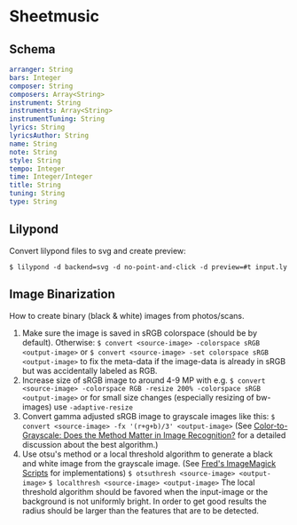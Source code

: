 # Sheetmusic

## Schema

``` yaml
arranger: String
bars: Integer
composer: String
composers: Array<String>
instrument: String
instruments: Array<String>
instrumentTuning: String
lyrics: String
lyricsAuthor: String
name: String
note: String
style: String
tempo: Integer
time: Integer/Integer
title: String
tuning: String
type: String
```


## Lilypond

Convert lilypond files to svg and create preview:

`$ lilypond -d backend=svg -d no-point-and-click -d preview=#t input.ly`


## Image Binarization

How to create binary (black & white) images from photos/scans.

1. Make sure the image is saved in sRGB colorspace (should be by default).
  Otherwise: `$ convert <source-image> -colorspace sRGB <output-image>`
  or `$ convert <source-image> -set colorspace sRGB <output-image>` to fix the meta-data if the image-data is already in sRGB but was accidentally labeled as RGB.
1. Increase size of sRGB image to around 4-9 MP with e.g.
`$ convert <source-image> -colorspace RGB -resize 200% -colorspace sRGB <output-image>`
  or for small size changes (especially resizing of bw-images) use `-adaptive-resize`
1. Convert gamma adjusted sRGB image to grayscale images like this:
  `$ convert <source-image> -fx '(r+g+b)/3' <output-image>`
  (See [Color-to-Grayscale: Does the Method Matter in Image Recognition?](http://plosone.org/article/info%3Adoi%2F10.1371%2Fjournal.pone.0029740) for a detailed discussion about the best algorithm.)
1. Use otsu's method or a local threshold algorithm to generate a black and white image from the grayscale image.
  (See [Fred's ImageMagick Scripts](http://fmwconcepts.com/imagemagick/) for implementations)
  `$ otsuthresh <source-image> <output-image>`
  `$ localthresh <source-image> <output-image>`
  The local threshold algorithm should be favored when the input-image or the background is not uniformly bright. In order to get good results the radius should be larger than the features that are to be detected.

